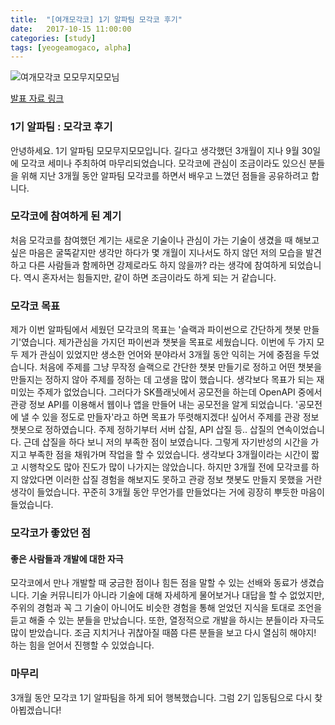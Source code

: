 ```yaml
---
title:  "[여개모각코] 1기 알파팀 모각코 후기"
date:   2017-10-15 11:00:00
categories: [study]
tags: [yeogeamogaco, alpha]
---
```


![여개모각코 모모무지모모님](https://c1.staticflickr.com/5/4496/37638208296_03d32cf743_k.jpg)

<a href="https://drive.google.com/open?id=0B8YBQNkgrC71UFZoR0J3SEVkM3c" target="_blank">발표 자료 링크</a>
### 1기 알파팀 : 모각코 후기
안녕하세요. 1기 알파팀 모모무지모모입니다. 길다고 생각했던 3개월이 지나 9월 30일에 모각코 세미나 주최하여 마무리되었습니다. 모각코에 관심이 조금이라도 있으신 분들을 위해 지난 3개월 동안 알파팀 모각코를 하면서 배우고 느꼈던 점들을 공유하려고 합니다.

### 모각코에 참여하게 된 계기
처음 모각코를 참여했던 계기는 새로운 기술이나 관심이 가는 기술이 생겼을 때 해보고 싶은 마음은 굴뚝같지만 생각만 하다가 몇 개월이 지나서도 하지 않던 저의 모습을 발견하고 다른 사람들과 함께하면 강제로라도 하지 않을까? 라는 생각에 참여하게 되었습니다. 역시 혼자서는 힘들지만, 같이 하면 조금이라도 하게 되는 거 같습니다.

### 모각코 목표
제가 이번 알파팀에서 세웠던 모각코의 목표는 '슬랙과 파이썬으로 간단하게 챗봇 만들기'였습니다. 제가관심을 가지던 파이썬과 챗봇을 목표로 세웠습니다. 이번에 두 가지 모두 제가 관심이 있었지만 생소한 언어와 분야라서 3개월 동안 익히는 거에 중점을 두었습니다.
처음에 주제를 그냥 무작정 슬랙으로 간단한 챗봇 만들기로 정하고 어떤 챗봇을 만들지는 정하지 않아 주제를 정하는 데 고생을 많이 했습니다. 생각보다 목표가 되는 재미있는 주제가 없었습니다. 그러다가 SK플래닛에서 공모전을 하는데 OpenAPI 중에서 관광 정보 API를 이용해서 웹이나 앱을 만들어 내는 공모전을 알게 되었습니다. '공모전에 낼 수 있을 정도로 만들자'라고 하면 목표가 뚜렷해지겠다! 싶어서 주제를 관광 정보 챗봇으로 정하였습니다.
주제 정하기부터 서버 삽질, API 삽질 등.. 삽질의 연속이었습니다. 근데 삽질을 하다 보니 저의 부족한 점이 보였습니다. 그렇게 자기반성의 시간을 가지고 부족한 점을 채워가며 작업을 할 수 있었습니다. 생각보다 3개월이라는 시간이 짧고 시행착오도 많아 진도가 많이 나가지는 않았습니다. 하지만 3개월 전에 모각코를 하지 않았다면 이러한 삽질 경험을 해보지도 못하고 관광 정보 챗봇도 만들지 못했을 거란 생각이 들었습니다. 꾸준히 3개월 동안 무언가를 만들었다는 거에 굉장히 뿌듯한 마음이 들었습니다.

### 모각코가 좋았던 점

#### 좋은 사람들과 개발에 대한 자극
모각코에서 만나 개발할 때 궁금한 점이나 힘든 점을 말할 수 있는 선배와 동료가 생겼습니다. 기술 커뮤니티가 아니라 기술에 대해 자세하게 물어보거나 대답을 할 수 없었지만, 주위의 경험과 꼭 그 기술이 아니어도 비슷한 경험을 통해 얻었던 지식을 토대로 조언을 듣고 해줄 수 있는 분들을 만났습니다. 또한, 열정적으로 개발을 하시는 분들이라 자극도 많이 받았습니다. 조금 지치거나 귀찮아질 때쯤 다른 분들을 보고 다시 열심히 해야지! 하는 힘을 얻어서 진행할 수 있었습니다.

### 마무리
3개월 동안 모각코 1기 알파팀을 하게 되어 행복했습니다. 그럼 2기 입동팀으로 다시 찾아뵙겠습니다!

